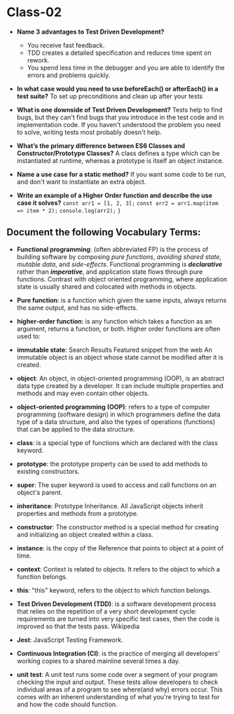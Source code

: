 # Class-02

- **Name 3 advantages to Test Driven Development?**
   * You receive fast feedback.
   * TDD creates a detailed specification and reduces time spent on rework.
   * You spend less time in the debugger and you are able to identify the errors and problems quickly.
  
- **In what case would you need to use beforeEach() or afterEach() in a test suite?**
   To set up preconditions and clean up after your tests

- **What is one downside of Test Driven Development?**
   Tests help to find bugs, but they can't find bugs that you introduce in the test code and in implementation code. If you haven't understood the problem you need to solve, writing tests most probably doesn't help.

- **What’s the primary difference between ES6 Classes and Constructor/Prototype Classes?**
   A class defines a type which can be instantiated at runtime, whereas a prototype is itself an object instance.

- **Name a use case for a static method?**
   If you want some code to be run, and don't want to instantiate an extra object.

- **Write an example of a Higher Order function and describe the use case it solves?**
    `const arr1 = [1, 2, 3];`
    `const arr2 = arr1.map(item => item * 2);`
    `console.log(arr2);`
    `}`

## Document the following Vocabulary Terms:

* **Functional programming**: (often abbreviated FP) is the process of building software by composing *pure functions*, *avoiding shared state*, *mutable data*, and *side-effects*. Functional programming is ***declarative*** rather than ***imperative***, and application state flows through pure functions. Contrast with object oriented programming, where application state is usually shared and colocated with methods in objects.

* **Pure function**: is a function which given the same inputs, always returns the same output, and has no side-effects.

* **higher-order function**: is any function which takes a function as an argument, returns a function, or both. Higher order functions are often used to:


* **immutable state**: Search Results
Featured snippet from the web
An immutable object is an object whose state cannot be modified after it is created.

* **object**: An object, in object-oriented programming (OOP), is an abstract data type created by a developer. It can include multiple properties and methods and may even contain other objects.

* **object-oriented programming (OOP)**:  refers to a type of computer programming (software design) in which programmers define the data type of a data structure, and also the types of operations (functions) that can be applied to the data structure.

* **class**: is a special type of functions which are declared with the class keyword.

* **prototype**: the prototype property can be used to add methods to existing constructors.

* **super**: The super keyword is used to access and call functions on an object's parent.

* **inheritance**: Prototype Inheritance. All JavaScript objects inherit properties and methods from a prototype.

* **constructor**: The constructor method is a special method for creating and initializing an object created within a class.

* **instance**: is the copy of the Reference that points to object at a point of time.

* **context**: Context is related to objects. It refers to the object to which a function belongs.

* **this**: "this" keyword, refers to the object to which function belongs.

* **Test Driven Development (TDD)**: is a software development process that relies on the repetition of a very short development cycle: requirements are turned into very specific test cases, then the code is improved so that the tests pass. Wikipedia

* **Jest**: JavaScript Testing Framework.

* **Continuous Integration (CI)**: is the practice of merging all developers' working copies to a shared mainline several times a day.

* **unit test**: A unit test runs some code over a segment of your program checking the input and output. These tests allow developers to check individual areas of a program to see where(and why) errors occur. This comes with an inherent understanding of what you're trying to test for and how the code should function.
